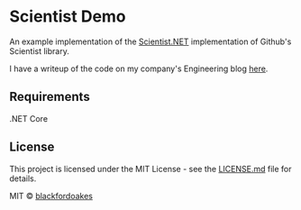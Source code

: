 # Scientist Demo

An example implementation of the [Scientist.NET](https://github.com/scientistproject/Scientist.net) implementation of Github's Scientist library.

I have a writeup of the code on my company's Engineering blog [here](https://medium.com/trimble-maps-engineering-blog/evaluating-a-refactor-part-ii-419682768d58).

## Requirements

.NET Core

## License

This project is licensed under the MIT License - see the [LICENSE.md](LICENSE.md) file for details.

MIT © [blackfordoakes]()